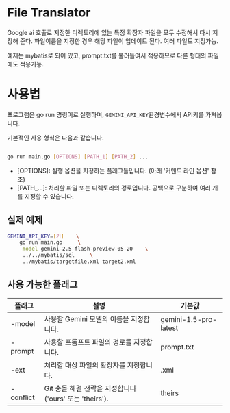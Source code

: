 # File Translator
Google ai 호출로 지정한 디렉토리에 있는 특정 확장자 파일을 모두 수정해서 다시 저장해 준다.
파일이름을 지정한 경우 해당 파일이 업데이트 된다. 여러 파일도 지정가능.

예제는 mybatis로 되어 있고, prompt.txt를 불러들여서 적용하므로 다른 형태의 파일에도 적용가능.

# 사용법
프로그램은 go run 명령어로 실행하며, `GEMINI_API_KEY`환경변수에서 API키를 가져옵니다.

기본적인 사용 형식은 다음과 같습니다.

```sh

go run main.go [OPTIONS] [PATH_1] [PATH_2] ...
```
   - [OPTIONS]: 실행 옵션을 지정하는 플래그들입니다. (아래 '커맨드 라인 옵션' 참조)
   - [PATH_...]: 처리할 파일 또는 디렉토리의 경로입니다. 공백으로 구분하여 여러 개를 지정할 수 있습니다.

## 실제 예제
```sh
GEMINI_API_KEY=[키]    \
    go run main.go     \
    -model gemini-2.5-flash-preview-05-20    \
     ../../mybatis/sql     \
     ../mybatis/targetfile.xml target2.xml
```

## 사용 가능한 플래그
 | 플래그|	설명 | 기본값 |
 |---------|----------|------------|
 | -model | 사용할 Gemini 모델의 이름을 지정합니다. | gemini-1.5-pro-latest |
 | -prompt | 사용할 프롬프트 파일의 경로를 지정합니다. | prompt.txt |
 | -ext | 처리할 대상 파일의 확장자를 지정합니다. | .xml | 
 | -conflict | Git 충돌 해결 전략을 지정합니다 ('ours' 또는 'theirs'). | theirs |
 
